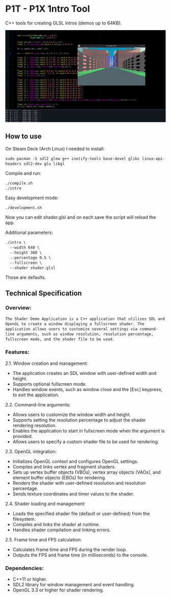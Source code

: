# P1T - P1X 1ntro Tool

C++ tools for creating GLSL intros (demos up to 64KB).

![Development Screenshot](screen-dev.png)

## How to use

On Steam Deck (Arch Linux) I needed to install:
```
sudo pacman -S sdl2 glew g++ inotify-tools base-devel glibc linux-api-headers sdl2-dev glu libgl
```

Compile and run:
```
./compile.sh
./intro
```

Easy development mode:
```
./development.sh
```
Now you can edit shader.glsl and on each save the script will reload the app.

Additional parameters:
```
./intro \
  --width 640 \
  --height 360 \
  --percentage 0.5 \
  --fullscreen \
  --shader shader.glsl
```

Those are defaults.

## Technical Specification

### Overview:
    The Shader Demo Application is a C++ application that utilizes SDL and OpenGL to create a window displaying a fullscreen shader. The application allows users to customize several settings via command-line arguments, such as window resolution, resolution percentage, fullscreen mode, and the shader file to be used.

### Features:

2.1. Window creation and management:

* The application creates an SDL window with user-defined width and height.
* Supports optional fullscreen mode.
* Handles window events, such as window close and the [Esc] keypress, to exit the application.

2.2. Command-line arguments:

* Allows users to customize the window width and height.
* Supports setting the resolution percentage to adjust the shader rendering resolution.
* Enables the application to start in fullscreen mode when the argument is provided.
* Allows users to specify a custom shader file to be used for rendering.

2.3. OpenGL integration:

* Initializes OpenGL context and configures OpenGL settings.
* Compiles and links vertex and fragment shaders.
* Sets up vertex buffer objects (VBOs), vertex array objects (VAOs), and element buffer objects (EBOs) for rendering.
* Renders the shader with user-defined resolution and resolution percentage.
* Sends texture coordinates and timer values to the shader.

2.4. Shader loading and management:

* Loads the specified shader file (default or user-defined) from the filesystem.
* Compiles and links the shader at runtime.
* Handles shader compilation and linking errors.

2.5. Frame time and FPS calculation:

* Calculates frame time and FPS during the render loop.
* Outputs the FPS and frame time (in milliseconds) to the console.

### Dependencies:

* C++11 or higher.
* SDL2 library for window management and event handling.
* OpenGL 3.3 or higher for shader rendering.
